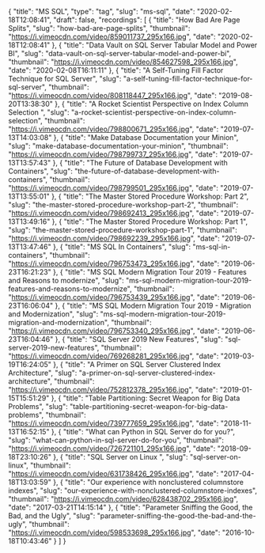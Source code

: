 {
  "title": "MS SQL",
  "type": "tag",
  "slug": "ms-sql",
  "date": "2020-02-18T12:08:41",
  "draft": false,
  "recordings": [
    {
      "title": "How Bad Are Page Splits",
      "slug": "how-bad-are-page-splits",
      "thumbnail": "https://i.vimeocdn.com/video/859011737_295x166.jpg",
      "date": "2020-02-18T12:08:41"
    },
    {
      "title": "Data Vault on SQL Server Tabular Model and Power BI",
      "slug": "data-vault-on-sql-server-tabular-model-and-power-bi",
      "thumbnail": "https://i.vimeocdn.com/video/854627598_295x166.jpg",
      "date": "2020-02-08T16:11:11"
    },
    {
      "title": "A Self-Tuning Fill Factor Technique for SQL Server",
      "slug": "a-self-tuning-fill-factor-technique-for-sql-server",
      "thumbnail": "https://i.vimeocdn.com/video/808118447_295x166.jpg",
      "date": "2019-08-20T13:38:30"
    },
    {
      "title": "A Rocket Scientist Perspective on Index Column Selection ",
      "slug": "a-rocket-scientist-perspective-on-index-column-selection",
      "thumbnail": "https://i.vimeocdn.com/video/798800671_295x166.jpg",
      "date": "2019-07-13T14:03:08"
    },
    {
      "title": "Make Database Documentation your Minion",
      "slug": "make-database-documentation-your-minion",
      "thumbnail": "https://i.vimeocdn.com/video/798799737_295x166.jpg",
      "date": "2019-07-13T13:57:43"
    },
    {
      "title": "The Future of Database Development with Containers",
      "slug": "the-future-of-database-development-with-containers",
      "thumbnail": "https://i.vimeocdn.com/video/798799501_295x166.jpg",
      "date": "2019-07-13T13:55:01"
    },
    {
      "title": "The Master Stored Procedure Workshop: Part 2",
      "slug": "the-master-stored-procedure-workshop-part-2",
      "thumbnail": "https://i.vimeocdn.com/video/798692413_295x166.jpg",
      "date": "2019-07-13T13:49:16"
    },
    {
      "title": "The Master Stored Procedure Workshop: Part 1",
      "slug": "the-master-stored-procedure-workshop-part-1",
      "thumbnail": "https://i.vimeocdn.com/video/798692239_295x166.jpg",
      "date": "2019-07-13T13:47:46"
    },
    {
      "title": "MS SQL In Containers",
      "slug": "ms-sql-in-containers",
      "thumbnail": "https://i.vimeocdn.com/video/796753473_295x166.jpg",
      "date": "2019-06-23T16:21:23"
    },
    {
      "title": "MS SQL Modern Migration Tour 2019 - Features and Reasons to modernize",
      "slug": "ms-sql-modern-migration-tour-2019-features-and-reasons-to-modernize",
      "thumbnail": "https://i.vimeocdn.com/video/796753439_295x166.jpg",
      "date": "2019-06-23T16:06:04"
    },
    {
      "title": "MS SQL Modern Migration Tour 2019 - Migration and Modernization",
      "slug": "ms-sql-modern-migration-tour-2019-migration-and-modernization",
      "thumbnail": "https://i.vimeocdn.com/video/796753340_295x166.jpg",
      "date": "2019-06-23T16:04:46"
    },
    {
      "title": "SQL Server 2019 New Features",
      "slug": "sql-server-2019-new-features",
      "thumbnail": "https://i.vimeocdn.com/video/769268281_295x166.jpg",
      "date": "2019-03-19T16:24:05"
    },
    {
      "title": "A Primer on SQL Server Clustered Index Architecture",
      "slug": "a-primer-on-sql-server-clustered-index-architecture",
      "thumbnail": "https://i.vimeocdn.com/video/752812378_295x166.jpg",
      "date": "2019-01-15T15:51:29"
    },
    {
      "title": "Table Partitioning: Secret Weapon for Big Data Problems",
      "slug": "table-partitioning-secret-weapon-for-big-data-problems",
      "thumbnail": "https://i.vimeocdn.com/video/739777659_295x166.jpg",
      "date": "2018-11-13T16:52:15"
    },
    {
      "title": "What can Python in SQL Server do for you?",
      "slug": "what-can-python-in-sql-server-do-for-you",
      "thumbnail": "https://i.vimeocdn.com/video/726721101_295x166.jpg",
      "date": "2018-09-18T23:10:26"
    },
    {
      "title": "SQL Server on Linux ",
      "slug": "sql-server-on-linux",
      "thumbnail": "https://i.vimeocdn.com/video/631738426_295x166.jpg",
      "date": "2017-04-18T13:03:59"
    },
    {
      "title": "Our experience with nonclustered columnstore indexes",
      "slug": "our-experience-with-nonclustered-columnstore-indexes",
      "thumbnail": "https://i.vimeocdn.com/video/628438702_295x166.jpg",
      "date": "2017-03-21T14:15:14"
    },
    {
      "title": "Parameter Sniffing the Good, the Bad, and the Ugly",
      "slug": "parameter-sniffing-the-good-the-bad-and-the-ugly",
      "thumbnail": "https://i.vimeocdn.com/video/598533698_295x166.jpg",
      "date": "2016-10-18T10:43:46"
    }
  ]
}
